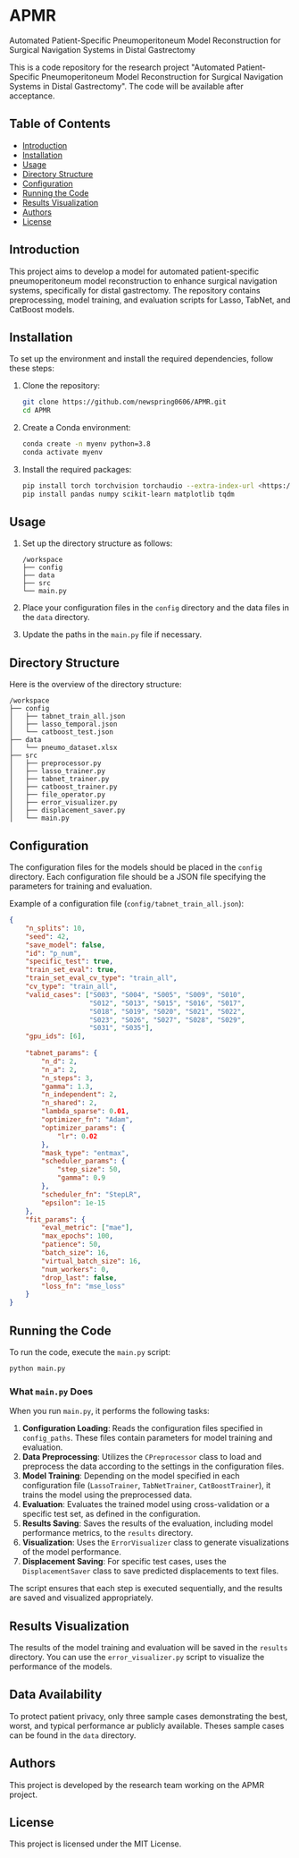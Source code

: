 # APMR

Automated Patient-Specific Pneumoperitoneum Model Reconstruction for Surgical Navigation Systems in Distal Gastrectomy

This is a code repository for the research project "Automated Patient-Specific Pneumoperitoneum Model Reconstruction for Surgical Navigation Systems in Distal Gastrectomy". The code will be available after acceptance.

## Table of Contents

- [Introduction](#introduction)
- [Installation](#installation)
- [Usage](#usage)
- [Directory Structure](#directory-structure)
- [Configuration](#configuration)
- [Running the Code](#running-the-code)
- [Results Visualization](#results-visualization)
- [Authors](#authors)
- [License](#license)

## Introduction

This project aims to develop a model for automated patient-specific pneumoperitoneum model reconstruction to enhance surgical navigation systems, specifically for distal gastrectomy. The repository contains preprocessing, model training, and evaluation scripts for Lasso, TabNet, and CatBoost models.

## Installation

To set up the environment and install the required dependencies, follow these steps:

1. Clone the repository:
    
    ```bash
    git clone https://github.com/newspring0606/APMR.git
    cd APMR
    
    ```
    
2. Create a Conda environment:
    
    ```bash
    conda create -n myenv python=3.8
    conda activate myenv
    
    ```
    
3. Install the required packages:
    
    ```bash
    pip install torch torchvision torchaudio --extra-index-url <https://download.pytorch.org/whl/cu117>
    pip install pandas numpy scikit-learn matplotlib tqdm
    
    ```
    

## Usage

1. Set up the directory structure as follows:
    
    ```
    /workspace
    ├── config
    ├── data
    ├── src
    └── main.py
    
    ```
    
2. Place your configuration files in the `config` directory and the data files in the `data` directory.
3. Update the paths in the `main.py` file if necessary.

## Directory Structure

Here is the overview of the directory structure:

```
/workspace
├── config
│   ├── tabnet_train_all.json
│   ├── lasso_temporal.json
│   └── catboost_test.json
├── data
│   └── pneumo_dataset.xlsx
├── src
│   ├── preprocessor.py
│   ├── lasso_trainer.py
│   ├── tabnet_trainer.py
│   ├── catboost_trainer.py
│   ├── file_operator.py
│   ├── error_visualizer.py
│   ├── displacement_saver.py
│   └── main.py

```

## Configuration

The configuration files for the models should be placed in the `config` directory. Each configuration file should be a JSON file specifying the parameters for training and evaluation.

Example of a configuration file (`config/tabnet_train_all.json`):

```json
{
    "n_splits": 10,
    "seed": 42,
    "save_model": false,
    "id": "p_num",
    "specific_test": true,
    "train_set_eval": true,
    "train_set_eval_cv_type": "train_all",
    "cv_type": "train_all",
    "valid_cases": ["S003", "S004", "S005", "S009", "S010",
                    "S012", "S013", "S015", "S016", "S017",
                    "S018", "S019", "S020", "S021", "S022",
                    "S023", "S026", "S027", "S028", "S029",
                    "S031", "S035"],
    "gpu_ids": [6],
    
    "tabnet_params": {
        "n_d": 2,
        "n_a": 2,
        "n_steps": 3,
        "gamma": 1.3,
        "n_independent": 2,
        "n_shared": 2,
        "lambda_sparse": 0.01,
        "optimizer_fn": "Adam",
        "optimizer_params": {
            "lr": 0.02
        },
        "mask_type": "entmax",
        "scheduler_params": {
            "step_size": 50,
            "gamma": 0.9
        },
        "scheduler_fn": "StepLR",
        "epsilon": 1e-15
    },
    "fit_params": {
        "eval_metric": ["mae"],
        "max_epochs": 100,
        "patience": 50,
        "batch_size": 16,
        "virtual_batch_size": 16,
        "num_workers": 0,
        "drop_last": false,
        "loss_fn": "mse_loss"
    }
}

```

## Running the Code

To run the code, execute the `main.py` script:

```bash
python main.py
```

### What `main.py` Does

When you run `main.py`, it performs the following tasks:

1. **Configuration Loading**: Reads the configuration files specified in `config_paths`. These files contain parameters for model training and evaluation.
2. **Data Preprocessing**: Utilizes the `CPreprocessor` class to load and preprocess the data according to the settings in the configuration files.
3. **Model Training**: Depending on the model specified in each configuration file (`LassoTrainer`, `TabNetTrainer`, `CatBoostTrainer`), it trains the model using the preprocessed data.
4. **Evaluation**: Evaluates the trained model using cross-validation or a specific test set, as defined in the configuration.
5. **Results Saving**: Saves the results of the evaluation, including model performance metrics, to the `results` directory.
6. **Visualization**: Uses the `ErrorVisualizer` class to generate visualizations of the model performance.
7. **Displacement Saving**: For specific test cases, uses the `DisplacementSaver` class to save predicted displacements to text files.

The script ensures that each step is executed sequentially, and the results are saved and visualized appropriately.


## Results Visualization

The results of the model training and evaluation will be saved in the `results` directory. You can use the `error_visualizer.py` script to visualize the performance of the models.

## Data Availability

To protect patient privacy, only three sample cases demonstrating the best, worst, and typical performance ar publicly available. Theses sample cases can be found in the `data` directory.

## Authors

This project is developed by the research team working on the APMR project.

## License
This project is licensed under the MIT License.
